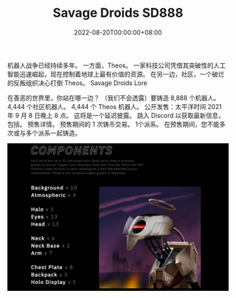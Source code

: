 ﻿---
title: "Savage Droids SD888"
description: "来自 Savage Dogs 宇宙的 8888 个可收藏机器人"
date: 2022-08-20T00:00:00+08:00
lastmod: 2022-08-20T00:00:00+08:00
draft: false
authors: ["boogArno"]
featuredImage: "savage-droids-sd888.png"
tags: ["Collectibles","Savage Droids SD888"]
categories: ["nfts"]
nfts: ["Collectibles"]
blockchain: "ETH"
website: "https://www.savagedroids.com/"
twitter: "https://twitter.com/SavageDroids"
discord: "https://discord.com/invite/savagedogs"
telegram: ""
github: ""
youtube: ""
twitch: ""
facebook: ""
instagram: ""
reddit: ""
medium: ""
steam: ""
gitbook: ""
googleplay: ""
appstore: ""
status: "Live"
weight: 
lightgallery: true
toc: true
pinned: false
recommend: false
recommend1: false
---
机器人战争已经持续多年。 一方面，Theos。 一家科技公司凭借其突破性的人工智能迅速崛起，现在控制着地球上最有价值的资源。 在另一边，社区，一个破烂的反叛组织决心打倒 Theos。 Savage Droids Lore

在善恶的世界里，你站在哪一边？ （我们不会透露）要铸造 8,888 个机器人。 4,444 个社区机器人。 4,444 个 Theos 机器人。
公开发售：太平洋时间 2021 年 9 月 8 日晚上 8 点。 这将是一个延迟披露。 跳入 Discord 以获取最新信息，包括。 预售详情。
预售期间的 1 次铸币交易。 1个派系。 在预售期间，您不能多次或与多个派系一起铸造。

![savagedroidssd888-dapp-collectibles-ethereum-image2_2e7ea24470b407a23f467b696a103ede](savagedroidssd888-dapp-collectibles-ethereum-image2_2e7ea24470b407a23f467b696a103ede.png)